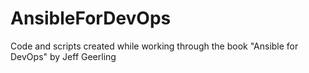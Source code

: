 # AnsibleForDevOps
Code and scripts created while working through the book "Ansible for DevOps" by Jeff Geerling

